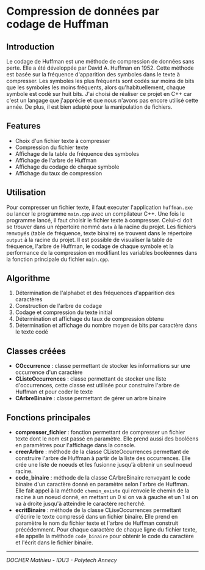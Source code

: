 Compression de données par codage de Huffman
=======
Introduction
-----------
Le codage de Huffman est une méthode de compression de données sans perte. Elle a été développée par David A. Huffman en 1952. Cette méthode est basée sur la fréquence d'apparition des symboles dans le texte à compresser. Les symboles les plus fréquents sont codés sur moins de bits que les symboles les moins fréquents, alors qu'habituellement, chaque symbole est codé sur huit bits.
J'ai choisi de réaliser ce projet en C++ car c'est un langage que j'apprécie et que nous n'avons pas encore utilisé cette année. De plus, il est bien adapté pour la manipulation de fichiers.

Features
-----------
- Choix d'un fichier texte à compresser
- Compression du fichier texte
- Affichage de la table de fréquence des symboles
- Affichage de l'arbre de Huffman
- Affichage du codage de chaque symbole
- Affichage du taux de compression

Utilisation
-----------
Pour compresser un fichier texte, il faut executer l'application `huffman.exe` ou lancer le programme `main.cpp` avec un compilateur C++.
Une fois le programme lancé, il faut choisir le fichier texte à compresser. Celui-ci doit se trouver dans un répertoire nommé `data` à la racine du projet.
Les fichiers renvoyés (table de fréquence, texte binaire) se trouvent dans le répertoire `output` à la racine du projet. 
Il est possible de visualiser la table de fréquence, l'arbre de Huffman, le codage de chaque symbole et la performance de la compression en modifiant les variables booléennes dans la fonction principale du fichier `main.cpp`.

Algorithme
-----------
1. Détermination de l'alphabet et des fréquences d'apparition des caractères
2. Construction de l'arbre de codage
3. Codage et compression du texte initial
4. Détermination et affichage du taux de compression obtenu
5. Détermination et affichage du nombre moyen de bits par caractère dans le texte codé

Classes créées
-----------
- **COccurrence** : classe permettant de stocker les informations sur une occurrence d'un caractère
- **CListeOccurrences** : classe permettant de stocker une liste d'occurrences, cette classe est utilisée pour construire l'arbre de Huffman et pour coder le texte
- **CArbreBinaire** : classe permettant de gérer un arbre binaire

Fonctions principales
-----------
- **compresser_fichier** : fonction permettant de compresser un fichier texte dont le nom est passé en paramètre. Elle prend aussi des booléens en paramètres pour l'affichage dans la console.
- **creerArbre** : méthode de la classe CListeOccurrences permettant de construire l'arbre de Huffman à partir de la liste des occurrences. Elle crée une liste de noeuds et les fusionne jusqu'à obtenir un seul noeud racine.
- **code_binaire** : méthode de la classe CArbreBinaire renvoyant le code binaire d'un caractère donné en paramètre selon l'arbre de Huffman. Elle fait appel à la méthode `chemin_existe` qui renvoie le chemin de la racine à un noeud donné, en mettant un 0 si on va à gauche et un 1 si on va à droite jusqu'à atteindre le caractère recherché.
- **ecritBinaire** : méthode de la classe CLiseOccurrences permettant d'écrire le texte compressé dans un fichier binaire. Elle prend en paramètre le nom du fichier texte et l'arbre de Huffman construit précédemment. Pour chaque caractère de chaque ligne du fichier texte, elle appelle la méthode `code_binaire` pour obtenir le code du caractère et l'écrit dans le fichier binaire.

-----------
_DOCHER Mathieu - IDU3 - Polytech Annecy_
